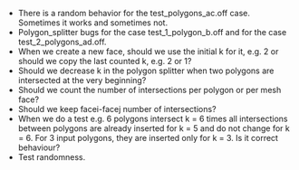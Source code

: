 * There is a random behavior for the test_polygons_ac.off case. Sometimes it works and sometimes not.
* Polygon_splitter bugs for the case test_1_polygon_b.off and for the case test_2_polygons_ad.off.
* When we create a new face, should we use the initial k for it, e.g. 2 or should we copy the last counted k, e.g. 2 or 1?
* Should we decrease k in the polygon splitter when two polygons are intersected at the very beginning?
* Should we count the number of intersections per polygon or per mesh face?
* Should we keep facei-facej number of intersections?
* When we do a test e.g. 6 polygons intersect k = 6 times all intersections between polygons are already inserted for k = 5 and do not change for k = 6. For 3 input polygons, they are inserted only for k = 3. Is it correct behaviour?
* Test randomness.